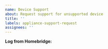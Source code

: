```yaml
---
name: Device Support
about: Request support for unsupported device
title: ''
labels: appliance-support-request
assignees: ''
---
```


<!-- You must use the issue template below when submitting a support request -->

**Log from Homebridge:**

<!-- A clear and concise description of what problem you are trying to solve. -->

<!-- Click the "Preview" tab before you submit to ensure the formatting is correct. -->
